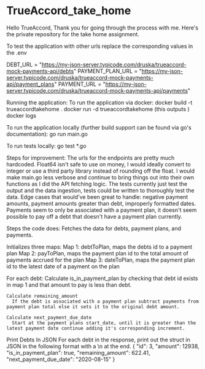 # TrueAccord_take_home
Hello TrueAccord, Thank you for going through the process with me. Here's the private repository for the take home assignment. 

To test the application with other urls replace the corresponding values in the .env
  
  DEBT_URL = "https://my-json-server.typicode.com/druska/trueaccord-mock-payments-api/debts"
	PAYMENT_PLAN_URL = "https://my-json-server.typicode.com/druska/trueaccord-mock-payments-api/payment_plans"
	PAYMENT_URL = "https://my-json-server.typicode.com/druska/trueaccord-mock-payments-api/payments"

Running the application:
  To run the application via docker:
    docker build -t trueaccordtakehome .
    docker run -d trueaccordtakehome  (this outputs <container id>)
    docker logs <container id>

  To run the application locally (further build support can be found via go's documentation):
    go run main.go

  To run tests locally: 
    go test *.go
  
Steps for improvement:
  The urls for the endpoints are pretty much hardcoded.
  Float64 isn't safe to use on money, I would ideally convert to integer or use a third party library instead of rounding off the float.
  I would make main.go less verbose and continue to bring things out into their own functions as I did the API fetching logic.
  The tests currently just test the output and the data ingestion, tests could be written to thoroughly test the data. 
  Edge cases that would've been great to handle: negative payment amounts, payment amounts greater than debt, improperly formatted dates.
  Payments seem to only be associated with a payment plan, it doesn't seem possible to pay off a debt that doesn't have a payment plan currently. 
  
Steps the code does:
  Fetches the data for debts, payment plans, and payments.
  
  Initializes three maps:
    Map 1: debtToPlan, maps the debts id to a payment plan
    Map 2: payToPlan, maps the payment plan id to the total amount of payments accrued for the plan
    Map 3: dateToPlan, maps the payment plan id to the latest date of a payment on the plan
   
  For each debt:
    Calculate is_in_payment_plan by checking that debt id exists in map 1 and that amount to pay is less than debt.
    
    Calculate remaining_amount 
      If the debt is associated with a payment plan subtract payments from payment plan total else it sets it to the original debt amount.
      
    Calculate next_payment_due_date
      Start at the payment plans start_date, until it is greater than the latest payment date continue adding it's corresponding increment. 
      
  Print Debts In JSON
    For each debt in the response, print out the struct in JSON in the following format with a \n at the end. 
    {
      "id": 3,
      "amount": 12938,
      "is_in_payment_plan": true,
      "remaining_amount": 622.41,
      "next_payment_due_date": "2020-08-15"
    }
